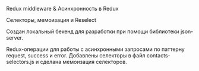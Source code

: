 Redux middleware & Асинхронность в Redux

Селекторы, мемоизация и Reselect

Создан локальный бекенд для разработки при помощи библиотеки json-server.

Redux-операции для работы с асинхронными запросами по паттерну request, success и error.
Добавлены селекторы в файл contacts-selectors.js и сделана мемоизация селекторов.
